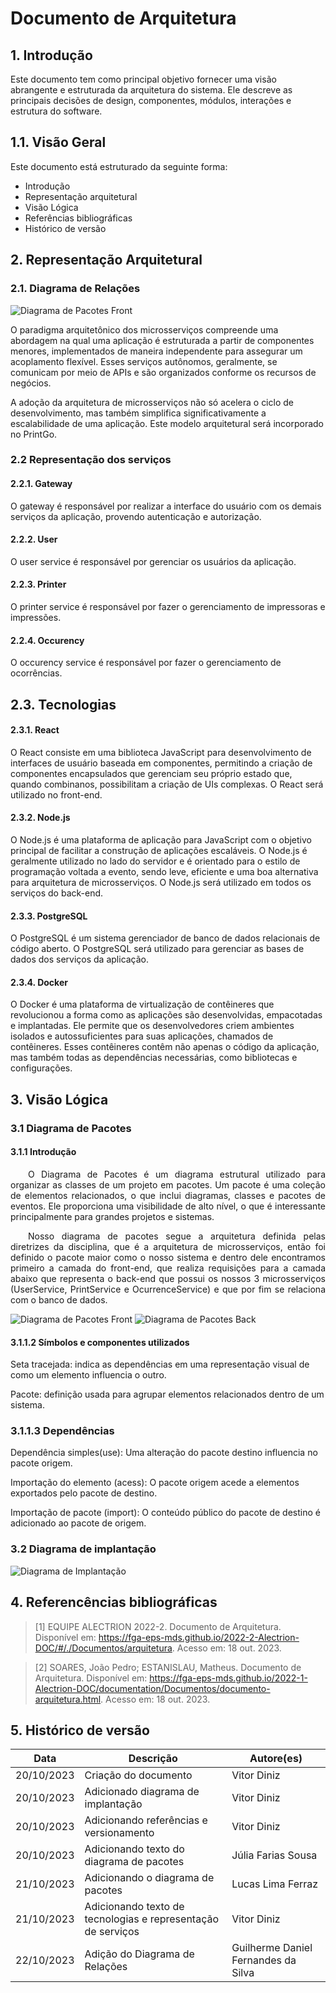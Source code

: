 # Documento de Arquitetura

## 1. Introdução
Este documento tem como principal objetivo fornecer uma visão abrangente e estruturada da arquitetura do sistema. Ele descreve as principais decisões de design, componentes, módulos, interações e estrutura do software.

## 1.1. Visão Geral
Este documento está estruturado da seguinte forma:
- Introdução
- Representação arquitetural
- Visão Lógica
- Referências bibliográficas
- Histórico de versão

## 2. Representação Arquitetural

### 2.1. Diagrama de Relações

![Diagrama de Pacotes Front](../assets/arquitetura/diagrama_relacoes.png)

O paradigma arquitetônico dos microsserviços compreende uma abordagem na qual uma aplicação é estruturada a partir de componentes menores, implementados de maneira independente para assegurar um acoplamento flexível. Esses serviços autônomos, geralmente, se comunicam por meio de APIs e são organizados conforme os recursos de negócios.

A adoção da arquitetura de microsserviços não só acelera o ciclo de desenvolvimento, mas também simplifica significativamente a escalabilidade de uma aplicação. Este modelo arquitetural será incorporado no PrintGo.

### 2.2 Representação dos serviços
#### 2.2.1. Gateway
O gateway é responsável por realizar a interface do usuário com os demais serviços da aplicação, provendo autenticação e autorização.

#### 2.2.2. User
O user service é responsável por gerenciar os usuários da aplicação.

#### 2.2.3. Printer
O printer service é responsável por fazer o gerenciamento de impressoras e impressões.

#### 2.2.4. Occurency
O occurency service é responsável por fazer o gerenciamento de ocorrências.

## 2.3. Tecnologias
#### 2.3.1. React
O React consiste em uma biblioteca JavaScript para desenvolvimento de interfaces de usuário baseada em componentes, permitindo a criação de componentes encapsulados que gerenciam seu próprio estado que, quando combinanos, possibilitam a criação de UIs complexas. O React será utilizado no front-end.

#### 2.3.2. Node.js
O Node.js é uma plataforma de aplicação para JavaScript com o objetivo principal de facilitar a construção de aplicações escaláveis. O Node.js é geralmente utilizado no lado do servidor e é orientado para o estilo de programação voltada a evento, sendo leve, eficiente e uma boa alternativa para arquitetura de microsserviços. O Node.js será utilizado em todos os serviços do back-end.

#### 2.3.3. PostgreSQL
O PostgreSQL é um sistema gerenciador de banco de dados relacionais de código aberto. O PostgreSQL será utilizado para gerenciar as bases de dados dos serviços da aplicação.

#### 2.3.4. Docker
O Docker é uma plataforma de virtualização de contêineres que revolucionou a forma como as aplicações são desenvolvidas, empacotadas e implantadas. Ele permite que os desenvolvedores criem ambientes isolados e autossuficientes para suas aplicações, chamados de contêineres. Esses contêineres contêm não apenas o código da aplicação, mas também todas as dependências necessárias, como bibliotecas e configurações.

## 3. Visão Lógica
### 3.1 Diagrama de Pacotes

#### 3.1.1 Introdução

<p align="justify">&emsp;&emsp;O Diagrama de Pacotes é um diagrama estrutural utilizado para organizar as classes de um projeto em pacotes. Um pacote é uma coleção de elementos relacionados, o que inclui diagramas, classes e pacotes de eventos. Ele proporciona uma visibilidade de alto nível, o que é interessante principalmente para grandes projetos e sistemas. </p>
<p align="justify">&emsp;&emsp;Nosso diagrama de pacotes segue a arquitetura definida pelas diretrizes da disciplina, que é a arquitetura de microsserviços, então foi definido o pacote maior como o nosso sistema e dentro dele encontramos primeiro a camada do front-end, que realiza requisições para a camada abaixo que representa o back-end  que possui os nossos 3 microsserviços (UserService, PrintService e OcurrenceService) e que por fim se relaciona com o banco de dados.</p>

![Diagrama de Pacotes Front](../assets/arquitetura/pacotesFront.png)
![Diagrama de Pacotes Back](../assets/arquitetura/pacotesBack.png)

#### 3.1.1.2 Símbolos e componentes utilizados
Seta tracejada: indica as dependências em uma representação visual de como um elemento influencia o outro.

Pacote: definição usada para agrupar elementos relacionados dentro de um sistema.

### 3.1.1.3 Dependências

Dependência simples(use): Uma alteração do pacote destino influencia no pacote origem.

Importação do elemento (acess): O pacote origem acede a elementos exportados pelo pacote de destino.

Importação de pacote (import): O conteúdo público do pacote de destino é adicionado ao pacote de origem.

### 3.2 Diagrama de implantação
![Diagrama de Implantação](../assets/arquitetura/diagrama-implantacao.png)

## 4. Referencências bibliográficas

> [1] EQUIPE ALECTRION 2022-2. Documento de Arquitetura. Disponível em: https://fga-eps-mds.github.io/2022-2-Alectrion-DOC/#/./Documentos/arquitetura. Acesso em: 18 out. 2023.

> [2] SOARES, João Pedro; ESTANISLAU, Matheus. Documento de Arquitetura. Disponível em: https://fga-eps-mds.github.io/2022-1-Alectrion-DOC/documentation/Documentos/documento-arquitetura.html. Acesso em: 18 out. 2023.

## 5. Histórico de versão

|**Data**|**Descrição**|**Autore(es)**|
|--------|-------------|--------------|
| 20/10/2023 | Criação do documento | Vitor Diniz |
| 20/10/2023 | Adicionado diagrama de implantação | Vitor Diniz |
| 20/10/2023 | Adicionando referências e versionamento | Vitor Diniz |
| 20/10/2023 | Adicionando texto do diagrama de pacotes | Júlia Farias Sousa |
| 21/10/2023 | Adicionando o diagrama de pacotes | Lucas Lima Ferraz |
| 21/10/2023 | Adicionando texto de tecnologias e representação de serviços | Vitor Diniz |
| 22/10/2023 | Adição do Diagrama de Relações | Guilherme Daniel Fernandes da Silva |